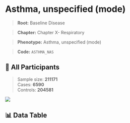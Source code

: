 # Asthma, unspecified (mode)

> **Root:** Baseline Disease  

> **Chapter:** Chapter X- Respiratory  

> **Phenotype:** Asthma, unspecified (mode)  

> **Code:** `ASTHMA_NAS`

## 🧪 All Participants  
> Sample size: **211171**  
> Cases: **6590**  
> Controls: **204581**
<img src="/Sensitive/Figures/ALL/Baseline/ASTHMA_NAS.png"/>

## 📊 Data Table
<CsvTableMRF src="/Sensitive/Data/ALL/Baseline/LG_ASTHMA_NAS.csv"/>

